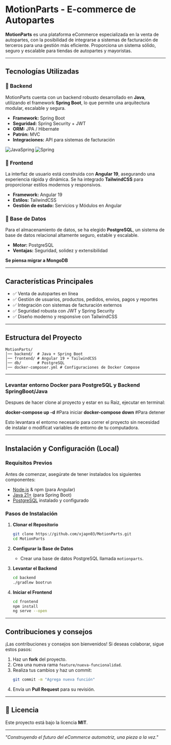 # MotionParts - E-commerce de Autopartes

**MotionParts** es una plataforma eCommerce especializada en la venta de autopartes, con la posibilidad de integrarse a sistemas de facturación de terceros para una gestión más eficiente. Proporciona un sistema sólido, seguro y escalable para tiendas de autopartes y mayoristas.

---

## Tecnologías Utilizadas

### 📌 Backend 
MotionParts cuenta con un backend robusto desarrollado en **Java**, utilizando el framework **Spring Boot**, lo que permite una arquitectura modular, escalable y segura.

- **Framework:** Spring Boot
- **Seguridad:** Spring Security + JWT
- **ORM:** JPA / Hibernate
- **Patrón:** MVC
- **Integraciones:** API para sistemas de facturación

![JavaSpring](https://w7.pngwing.com/pngs/279/249/png-transparent-java-logo-programming-language-java-plum-miscellaneous-text-orange-thumbnail.png) ![Spring](https://w7.pngwing.com/pngs/713/936/png-transparent-spring-framework-representational-state-transfer-java-api-for-restful-web-services-microservices-others-text-trademark-logo-thumbnail.png)

### 📌 Frontend
La interfaz de usuario está construida con **Angular 19**, asegurando una experiencia rápida y dinámica. Se ha integrado **TailwindCSS** para proporcionar estilos modernos y responsivos.

- **Framework:** Angular 19
- **Estilos:** TailwindCSS
- **Gestión de estado:** Servicios y Módulos en Angular

### 📌 Base de Datos
Para el almacenamiento de datos, se ha elegido **PostgreSQL**, un sistema de base de datos relacional altamente seguro, estable y escalable.

- **Motor:** PostgreSQL
- **Ventajas:** Seguridad, solidez y extensibilidad


**Se piensa migrar a MongoDB**

---

## Características Principales

- ✅ Venta de autopartes en línea
- ✅ Gestión de usuarios, productos, pedidos, envios, pagos y reportes
- ✅ Integración con sistemas de facturación externos
- ✅ Seguridad robusta con JWT y Spring Security
- ✅ Diseño moderno y responsive con TailwindCSS

---

## Estructura del Proyecto
```plaintext
MotionParts/
│── backend/  # Java + Spring Boot
│── frontend/ # Angular 19 + TailwindCSS
│── db/       # PostgreSQL
│── docker-composer.yml # Configuraciones de Docker Compose
```
---

### Levantar entorno Docker para PostgreSQL y Backend SpringBoot/Java
Despues de hacer clone al proyecto y estar en su Raiz, ejecutar en terminal:

**docker-compose up -d** #Para iniciar
**docker-compose down** #Para detener 

Esto levantara el entorno necesario para correr el proyecto sin necesidad de instalar o modificat variables de entorno de tu computadora.

---

## Instalación y Configuración (Local)

### Requisitos Previos
Antes de comenzar, asegúrate de tener instalados los siguientes componentes:
- [Node.js](https://nodejs.org/) & npm (para Angular)
- [Java 21+](https://www.oracle.com/java/technologies/javase-jdk21-downloads.html) (para Spring Boot)
- [PostgreSQL](https://www.postgresql.org/) instalado y configurado

### Pasos de Instalación
1. **Clonar el Repositorio**
   ```sh
   git clone https://github.com/xjapn03/MotionParts.git
   cd MotionParts
   ```

2. **Configurar la Base de Datos**
   - Crear una base de datos PostgreSQL llamada `motionparts`.

3. **Levantar el Backend**
   ```sh
   cd backend
   ./gradlew bootrun
   ```

4. **Iniciar el Frontend**
   ```sh
   cd frontend
   npm install
   ng serve --open
   ```

---

## Contribuciones y consejos
¡Las contribuciones y consejos son bienvenidos! Si deseas colaborar, sigue estos pasos:

1. Haz un **fork** del proyecto.
2. Crea una nueva rama `feature/nueva-funcionalidad`.
3. Realiza tus cambios y haz un commit:
   ```sh
   git commit -m "Agrega nueva función"
   ```
4. Envía un **Pull Request** para su revisión.

---

## 📄 Licencia
Este proyecto está bajo la licencia **MIT**.

---

*"Construyendo el futuro del eCommerce automotriz, una pieza a la vez."* 